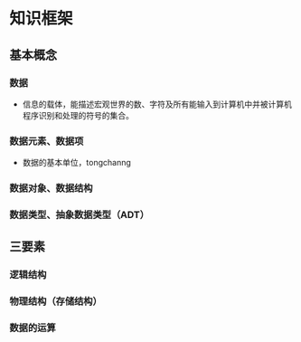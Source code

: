 

# 知识框架
## 基本概念
### 数据
- 信息的载体，能描述宏观世界的数、字符及所有能输入到计算机中并被计算机程序识别和处理的符号的集合。
### 数据元素、数据项
- 数据的基本单位，tongchanng
### 数据对象、数据结构
### 数据类型、抽象数据类型（ADT）
## 三要素
### 逻辑结构
### 物理结构（存储结构）
### 数据的运算
<!--stackedit_data:
eyJoaXN0b3J5IjpbNzg5NTYzNzU0LDU3MDkxMDcyOF19
-->